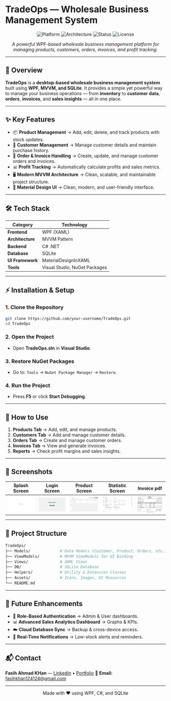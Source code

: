 # **TradeOps — Wholesale Business Management System**

<p align="center">
  <img src="https://img.shields.io/badge/Platform-WPF%20%7C%20SQLite-blue?style=for-the-badge" alt="Platform" />
  <img src="https://img.shields.io/badge/Architecture-MVVM-success?style=for-the-badge" alt="Architecture" />
  <img src="https://img.shields.io/badge/Status-Ongoing-orange?style=for-the-badge" alt="Status" />
  <img src="https://img.shields.io/badge/License-MIT-green?style=for-the-badge" alt="License" />
</p>

<p align="center">
  <i>A powerful WPF-based wholesale business management platform for managing products, customers, orders, invoices, and profit tracking.</i>
</p>

---

## 📌 **Overview**

**TradeOps** is a **desktop-based wholesale business management system** built using **WPF, MVVM, and SQLite**.
It provides a simple yet powerful way to manage your business operations — from **inventory** to **customer data**, **orders**, **invoices**, and **sales insights** — all in one place.

---

## ✨ **Key Features**

* 📦 **Product Management** → Add, edit, delete, and track products with stock updates.
* 👥 **Customer Management** → Manage customer details and maintain purchase history.
* 🧾 **Order & Invoice Handling** → Create, update, and manage customer orders and invoices.
* 📊 **Profit Tracking** → Automatically calculate profits and sales metrics.
* 🖥️ **Modern MVVM Architecture** → Clean, scalable, and maintainable project structure.
* 🎨 **Material Design UI** → Clean, modern, and user-friendly interface.

---

## 🛠 **Tech Stack**

| Category         | Technology                    |
| ---------------- | ----------------------------- |
| **Frontend**     | WPF (XAML)                    |
| **Architecture** | MVVM Pattern                  |
| **Backend**      | C# .NET                       |
| **Database**     | SQLite                        |
| **UI Framework** | MaterialDesignInXAML          |
| **Tools**        | Visual Studio, NuGet Packages |

---

## ⚡ **Installation & Setup**

### **1. Clone the Repository**

```bash
git clone https://github.com/your-username/TradeOps.git
cd TradeOps
```

### **2. Open the Project**

* Open **TradeOps.sln** in **Visual Studio**.

### **3. Restore NuGet Packages**

* Go to: `Tools` → `NuGet Package Manager` → `Restore`.

### **4. Run the Project**

* Press **F5** or click **Start Debugging**.

---

## 🎯 **How to Use**

1. **Products Tab** → Add, edit, and manage products.
2. **Customers Tab** → Add and manage customer details.
3. **Orders Tab** → Create and manage customer orders.
4. **Invoices Tab** → View and generate invoices.
5. **Reports** → Check profit margins and sales insights.

---

## 📸 **Screenshots**

| Splash Screen                                         | Login Screen                                         | Product Screen                                         | Statistic Screen                                         |Invoice pdf                                         |
| ------------------------------------------------- | ------------------------------------------------ | ---------------------------------------------- | ---------------------------------------------- | ---------------------------------------------- |
| ![Splash](Screenshots/splash.PNG) | ![Login](Screenshots/login.PNG)| ![Product](Screenshots/product.PNG) | ![Statistic](Screenshots/stats.PNG) | ![InvoicePDF](Screenshots/Invoice.PNG) |

---

## 📂 **Project Structure**

```bash
TradeOps/
├── Models/             # Data Models (Customer, Product, Orders, etc.)
├── ViewModels/         # MVVM ViewModels for UI Binding
├── Views/              # XAML Views
├── DB/                 # SQLite Database
├── Helpers/            # Utility & Extension Classes
├── Assets/             # Icons, Images, UI Resources
└── README.md
```

---

## 🔮 **Future Enhancements**

* 🔐 **Role-Based Authentication** → Admin & User dashboards.
* 📊 **Advanced Sales Analytics Dashboard** → Graphs & KPIs.
* ☁️ **Cloud Database Sync** → Backup & cross-device access.
* 🔔 **Real-Time Notifications** → Low-stock alerts and reminders.

---

## 📬 **Contact**

**Fasih Ahmad KHan** — [LinkedIn](http://www.linkedin.com/in/fasih-ahmed-khan-a984ab226/) • [Portfolio](https://your-portfolio.com)
📧 **Email:** [fasihkhan124124@gmail.com](mailto:fasihkhan124124@gmail.com)

---
<p align="center">
  Made with ❤️ using WPF, C#, and SQLite
</p>




